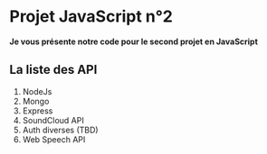 # Projet JavaScript n°2

**Je vous présente notre code pour le second projet en  JavaScript**

## La liste des API

1. NodeJs
2. Mongo
3. Express 
4. SoundCloud API
5. Auth diverses (TBD)
6. Web Speech API